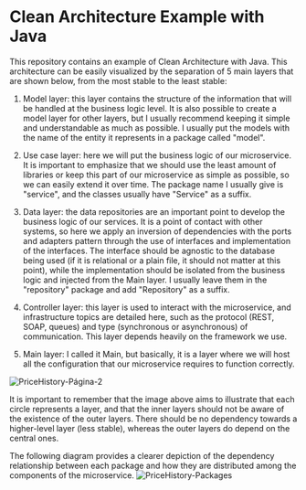 # Clean Architecture Example with Java

This repository contains an example of Clean Architecture with Java. This architecture can be easily visualized by the separation of 5 main layers that are shown below, from the most stable to the least stable:

1. Model layer: this layer contains the structure of the information that will be handled at the business logic level. It is also possible to create a model layer for other layers, but I usually recommend keeping it simple and understandable as much as possible. I usually put the models with the name of the entity it represents in a package called "model".

2. Use case layer: here we will put the business logic of our microservice. It is important to emphasize that we should use the least amount of libraries or keep this part of our microservice as simple as possible, so we can easily extend it over time. The package name I usually give is "service", and the classes usually have "Service" as a suffix.

3. Data layer: the data repositories are an important point to develop the business logic of our services. It is a point of contact with other systems, so here we apply an inversion of dependencies with the ports and adapters pattern through the use of interfaces and implementation of the interfaces. The interface should be agnostic to the database being used (if it is relational or a plain file, it should not matter at this point), while the implementation should be isolated from the business logic and injected from the Main layer. I usually leave them in the "repository" package and add "Repository" as a suffix.

4. Controller layer: this layer is used to interact with the microservice, and infrastructure topics are detailed here, such as the protocol (REST, SOAP, queues) and type (synchronous or asynchronous) of communication. This layer depends heavily on the framework we use.

5. Main layer: I called it Main, but basically, it is a layer where we will host all the configuration that our microservice requires to function correctly.

![PriceHistory-Página-2](https://user-images.githubusercontent.com/60867448/235045868-7240570d-1ede-45e6-a143-398b119c44ec.jpg)

It is important to remember that the image above aims to illustrate that each circle represents a layer, and that the inner layers should not be aware of the existence of the outer layers. There should be no dependency towards a higher-level layer (less stable), whereas the outer layers do depend on the central ones.

The following diagram provides a clearer depiction of the dependency relationship between each package and how they are distributed among the components of the microservice.
![PriceHistory-Packages](https://user-images.githubusercontent.com/60867448/235048550-ae499a8c-6c56-4718-8fdc-4717ec88150d.jpg)

